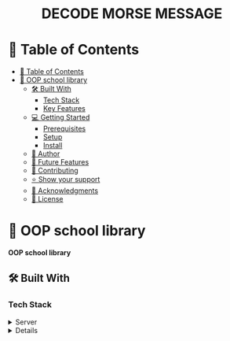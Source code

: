 <div align="center">
  <h1><b>DECODE MORSE MESSAGE</b></h1>
</div>

<!-- TABLE OF CONTENTS -->

# 📗 Table of Contents

- [📗 Table of Contents](#-table-of-contents)
- [📖 OOP school library ](#-morse-code-translator-)
  - [🛠 Built With ](#-built-with-)
    - [Tech Stack ](#tech-stack-)
    - [Key Features ](#key-features-)
  - [💻 Getting Started ](#-getting-started-)
    - [Prerequisites ](#prerequisites-)
    - [Setup ](#setup-)
    - [Install ](#install-)
  - [👥 Author ](#-author-)
  - [🔭 Future Features ](#-future-features-)
  - [🤝 Contributing ](#-contributing-)
  - [⭐️ Show your support ](#️-show-your-support-)
  - [🙏 Acknowledgments ](#-acknowledgments-)
  - [📝 License ](#-license-)

<!-- PROJECT DESCRIPTION -->

# 📖 OOP school library <a name="about-project"></a>

**OOP school library**

## 🛠 Built With <a name="built-with"></a>

<!-- - **Ruby** -->
### Tech Stack <a name="tech-stack"></a>


<details>
  <summary>Server</summary>
  <ul>
    <a href="https://www.ruby-lang.org/en/">Ruby</a>
  </ul>
</details>

<details>

<!-- Features -->

### Key Features <a name="key-features"></a>

- Private and Public methods created in classes
- Inheritance
- Polymorphism

<!-- GETTING STARTED -->

## 💻 Getting Started <a name="getting-started"></a>

To get a local copy up and running, follow these steps:
- Get a copy of the project
- Come into the project directory
- Open the project using code editor of your choice

### Prerequisites <a name="prerequisites"></a>

In order to run this project:
 - Ruby installed

### Setup <a name="setup"></a>

Clone this repository to your desired folder:


```sh
  cd my-folder
  git clone https://github.com/David-Lanzz/OOP-School-Library.git
```

### Install <a name="install"></a>

Install all the dependencies required for, by using the command below

```sh
  cd my-project
  npm install
```

<!-- AUTHOR -->

## 👥 Author <a name="author"></a>

👤 **David-Lanzz**
- GitHub: [@githubhandle](https://github.com/David-Lanzz/)
- Twitter: [@twitterhandle](https://twitter.com/LanzzDavid)
- LinkedIn: [LinkedIn](https://linkedin.com/in/david-lanzz)

<!-- FUTURE FEATURES -->

## 🔭 Future Features <a name="future-features"></a>

- A fully finctional library

<p align="right">(<a href="#readme-top">back to top</a>)</p>

<!-- CONTRIBUTING -->

## 🤝 Contributing <a name="contributing"></a>

Contributions, issues, and feature requests are welcome!

Feel free to check the [issues page](https://github.com/David-Lanzz/OOP-School-Library/issues).

<!-- SUPPORT -->

## ⭐️ Show your support <a name="support"></a>

Give a ⭐️ if you like this project!

<!-- ACKNOWLEDGEMENTS -->

## 🙏 Acknowledgments <a name="acknowledgements"></a>

I would like to thank:
- [Microverse](https://www.microverse.org)

<!-- LICENSE -->

## 📝 License <a name="license"></a>


This project is [MIT](./LICENSE) licensed.

<p align="right">(<a href="#readme-top">back to top</a>)</p>
